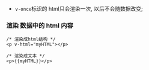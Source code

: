 * `v-once`标识的 html只会渲染一次, 以后不会随数据改变;

### 渲染 数据中的 html 内容
```
/* 渲染成html结构 */
<p v-html="myHTML"></p>

/* 渲染成文本 */
<p>{{myHTML}}</p>
```